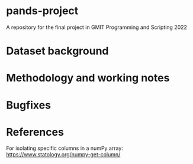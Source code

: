 # pands-project
A repository for the final project in GMIT Programming and Scripting 2022

# Dataset background



# Methodology and working notes

# Bugfixes

# References

For isolating specific columns in a numPy array: https://www.statology.org/numpy-get-column/